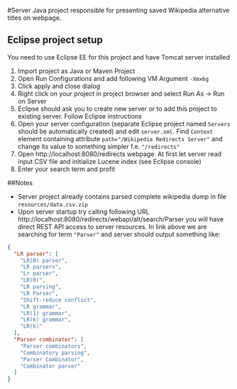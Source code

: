 #Server
Java project responsible for presenting saved Wikipedia alternative titles on webpage.

## Eclipse project setup
You need to use Eclipse EE for this project and have Tomcat server installed

1. Import project as Java or Maven Project
2. Open Run Configurations and add following VM Argument `-Xmx6g`
3. Click apply and close dialog
4. Right click on your project in project browser and select Run As -> Run on Server
5. Eclipse should ask you to create new server or to add this project to existing server. Follow Eclipse instructions
6. Open your server configuration (separate Eclipse project named `Servers` should be automatically created) and edit `server.xml`. Find `Context` element containing attribute `path="/Wikipedia Redirects Server"` and change its value to something simpler f.e. `"/redirects"`
7. Open http://localhost:8080/redirects webpage. At first let server read input CSV file and initialize Lucene index (see Eclipse console)
8. Enter your search term and profit

##Notes
- Server project already contains parsed complete wikipedia dump in file `resources/data.csv.zip`
- Upon server startup try calling following URL http://localhost:8080/redirects/webapi/alt/search/Parser you will have direct REST API access to server resources. In link above we are searching for term `"Parser"` and server should output something like:
```json
{
  "LR parser": [
    "LR(0) parser",
    "LR parsers",
    "Lr parser",
    "LR(0)",
    "LR parsing",
    "LR Parser",
    "Shift-reduce conflict",
    "LR grammar",
    "LR(1) grammar",
    "LR(k) grammar",
    "LR(k)"
  ],
  "Parser combinator": [
    "Parser combinators",
    "Combinatory parsing",
    "Parser Combinator",
    "Combinator parser"
  ]
}
```
